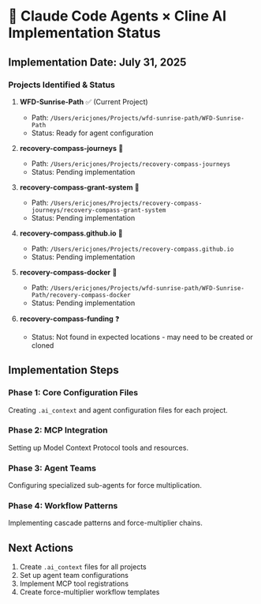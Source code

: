 # 🚀 Claude Code Agents × Cline AI Implementation Status

## Implementation Date: July 31, 2025

### Projects Identified & Status

1. **WFD-Sunrise-Path** ✅ (Current Project)
   - Path: `/Users/ericjones/Projects/wfd-sunrise-path/WFD-Sunrise-Path`
   - Status: Ready for agent configuration

2. **recovery-compass-journeys** 📍
   - Path: `/Users/ericjones/Projects/recovery-compass-journeys`
   - Status: Pending implementation

3. **recovery-compass-grant-system** 📍
   - Path: `/Users/ericjones/Projects/recovery-compass-journeys/recovery-compass-grant-system`
   - Status: Pending implementation

4. **recovery-compass.github.io** 📍
   - Path: `/Users/ericjones/Projects/recovery-compass.github.io`
   - Status: Pending implementation

5. **recovery-compass-docker** 📍
   - Path: `/Users/ericjones/Projects/wfd-sunrise-path/WFD-Sunrise-Path/recovery-compass-docker`
   - Status: Pending implementation

6. **recovery-compass-funding** ❓
   - Status: Not found in expected locations - may need to be created or cloned

## Implementation Steps

### Phase 1: Core Configuration Files
Creating `.ai_context` and agent configuration files for each project.

### Phase 2: MCP Integration
Setting up Model Context Protocol tools and resources.

### Phase 3: Agent Teams
Configuring specialized sub-agents for force multiplication.

### Phase 4: Workflow Patterns
Implementing cascade patterns and force-multiplier chains.

## Next Actions
1. Create `.ai_context` files for all projects
2. Set up agent team configurations
3. Implement MCP tool registrations
4. Create force-multiplier workflow templates

